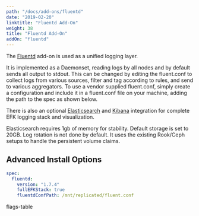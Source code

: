 ```yaml
---
path: "/docs/add-ons/fluentd"
date: "2019-02-20"
linktitle: "Fluentd Add-On"
weight: 38
title: "Fluentd Add-On"
addOn: "fluentd"
---
```


The [Fluentd](https://www.fluentd.org/) add-on is used as a unified logging layer.

It is implemented as a Daemonset, reading logs by all nodes and by default sends all output to stdout.
This can be changed by editing the fluent.conf to collect logs from various sources, filter and tag according to rules, and send to various aggregators.
To use a vendor supplied fluent.conf, simply create a configuration and include it in a fluent.conf file on your machine, adding the path to the spec as shown below.

There is also an optional [Elasticsearch](https://www.elastic.co/elasticsearch/) and [Kibana](https://www.elastic.co/kibana) integration for complete EFK logging stack and visualization.

Elasticsearch requires 1gb of memory for stability. Default storage is set to 20GB. Log rotation is not done by default. It uses the existing Rook/Ceph setups to handle the persistent volume claims.

## Advanced Install Options

```yaml
spec:
  fluentd:
    version: "1.7.4"
    fullEFKStack: true
    fluentdConfPath: /mnt/replicated/fluent.conf
```

flags-table
